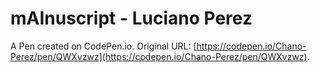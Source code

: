 # mAInuscript - Luciano Perez

A Pen created on CodePen.io. Original URL: [https://codepen.io/Chano-Perez/pen/QWXvzwz](https://codepen.io/Chano-Perez/pen/QWXvzwz).

